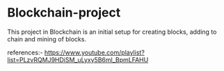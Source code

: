 # Blockchain-project
This project in Blockchain is an initial setup for creating blocks, adding to chain and mining of blocks.

references:- https://www.youtube.com/playlist?list=PLzvRQMJ9HDiSM_uLyxy5B6ml_BpmLFAHU

